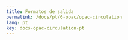 ```yaml
---
title: Formatos de salida
permalink: /docs/pt/6-opac/opac-circulation
lang: pt
key: docs-opac-circulation-pt
---
```

